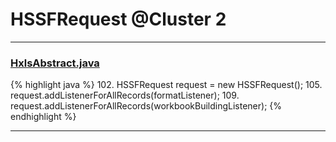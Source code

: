 # HSSFRequest @Cluster 2

***

### [HxlsAbstract.java](https://searchcode.com/codesearch/view/68613461/)
{% highlight java %}
102. HSSFRequest request = new HSSFRequest();
105.   request.addListenerForAllRecords(formatListener);
109.   request.addListenerForAllRecords(workbookBuildingListener);
{% endhighlight %}

***

